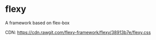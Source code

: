 # flexy
A framework based on flex-box

CDN: https://cdn.rawgit.com/flexy-framework/flexy/38913b7e/flexy.css
